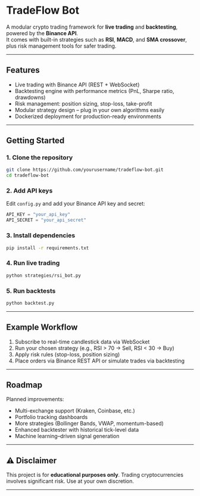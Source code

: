 

# TradeFlow Bot

A modular crypto trading framework for **live trading** and **backtesting**, powered by the **Binance API**.  
It comes with built-in strategies such as **RSI**, **MACD**, and **SMA crossover**, plus risk management tools for safer trading.

---

## Features
- Live trading with Binance API (REST + WebSocket)  
- Backtesting engine with performance metrics (PnL, Sharpe ratio, drawdowns)  
- Risk management: position sizing, stop-loss, take-profit  
- Modular strategy design – plug in your own algorithms easily  
- Dockerized deployment for production-ready environments  

---

## Getting Started

### 1. Clone the repository
```bash
git clone https://github.com/yourusername/tradeflow-bot.git
cd tradeflow-bot
````

### 2. Add API keys

Edit `config.py` and add your Binance API key and secret:

```python
API_KEY = "your_api_key"
API_SECRET = "your_api_secret"
```

### 3. Install dependencies

```bash
pip install -r requirements.txt
```

### 4. Run live trading

```bash
python strategies/rsi_bot.py
```

### 5. Run backtests

```bash
python backtest.py
```

---

## Example Workflow

1. Subscribe to real-time candlestick data via WebSocket
2. Run your chosen strategy (e.g., RSI > 70 → Sell, RSI < 30 → Buy)
3. Apply risk rules (stop-loss, position sizing)
4. Place orders via Binance REST API or simulate trades via backtesting

---

##  Roadmap

Planned improvements:

* Multi-exchange support (Kraken, Coinbase, etc.)
* Portfolio tracking dashboards
* More strategies (Bollinger Bands, VWAP, momentum-based)
* Enhanced backtester with historical tick-level data
* Machine learning–driven signal generation

---

## ⚠️ Disclaimer

This project is for **educational purposes only**.
Trading cryptocurrencies involves significant risk. Use at your own discretion.

---


